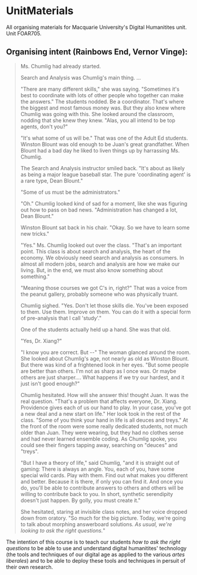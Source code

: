 # UnitMaterials
All organising materials for Macquarie University's Digital Humanitites unit. Unit FOAR705.


Organising intent (Rainbows End, Vernor Vinge):
---

> Ms. Chumlig had already started.
> 
> Search and Analysis was Chumlig's main thing. ...
> 
> "There are many different skills," she was saying. "Sometimes it's best to coordinate with lots of other people who together can make the answers." The students nodded. Be a coordinator. That's where the biggest and most famous money was. But they also knew where Chumlig was going with this. She looked around the classroom, nodding that she knew they knew. "Alas, you all intend to be top agents, don't you?"
> 
> "It's what some of us will be." That was one of the Adult Ed students. Winston Blount was old enough to be Juan's great grandfather. When Blount had a bad day he liked to liven things up by harrassing Ms. Chumlig.
> 
> The Search and Analysis instructor smiled back. "It's about as likely as being a major league baseball star. The pure 'coordinating agent' is a rare type, Dean Blount."
> 
> "Some of us must be the administrators."
> 
> "Oh." Chumlig looked kind of sad for a moment, like she was figuring out how to pass on bad news. "Administration has changed a lot, Dean Blount."
> 
> Winston Blount sat back in his chair. "Okay. So we have to learn some new tricks."
> 
> "Yes." Ms. Chumlig looked out over the class. "That's an important point. This class is about search and analysis, the heart of the economy. We obviously need search and analysis as consumers. In almost all modern jobs, search and analysis are how we make our living. But, in the end, we must also know something about something."
> 
> "Meaning those courses we got C's in, right?" That was a voice from the peanut gallery, probably someone who was physically truant.
> 
> Chumlig sighed. "Yes. Don't let those skills die. You've been exposed to them. Use them. Improve on them. You can do it with a special form of pre-analysis that I call 'study'."
> 
> One of the students actually held up a hand. She was that old.
> 
> "Yes, Dr. Xiang?"
> 
> "I know you are correct. But --" The woman glanced around the room. She looked about Chumlig's age, not nearly as old as Winston Blount. But there was kind of a frightened look in her eyes. "But some people are better than others. I'm not as sharp as I once was. Or maybe others are just sharper.... What happens if we try our hardest, and it just isn't good enough?"
> 
> Chumlig hesitated. How will she answer this! thought Juan. It was the real question. "That's a problem that affects everyone, Dr. Xiang. Providence gives each of us our hand to play. In your case, you've got a new deal and a new start on life." Her look took in the rest of the class. "Some of you think your hand in life is all deuces and treys." At the front of the room were some really dedicated students, not much older than Juan. They were wearing, but they had no clothes sense and had never learned ensemble coding. As Chumlig spoke, you could see their fingers tapping away, searching on "deuces" and "treys".
> 
> "But I have a theory of life," said Chumlig, "and it is straight out of gaming: There is always an angle. You, each of you, have some special wild cards. Play with them. Find out what makes you different and better. Because it is there, if only you can find it. And once you do, you'll be able to contribute answers to others and others will be willing to contribute back to you. In short, synthetic serendipity doesn't just happen. By golly, you must create it."
> 
> She hesitated, staring at invisible class notes, and her voice dropped down from oratory. "So much for the big picture. Today, we're going to talk about morphing answerboard solutions. *As usual, we're looking to ask the right questions.*"

The intention of this course is to teach our students *how to ask the right questions* to be able to use and understand digital humanitites' technology (the tools and techniques of our digital age as applied to the various _artes liberales_) and to be able to deploy these tools and techniques in persuit of their own research.
